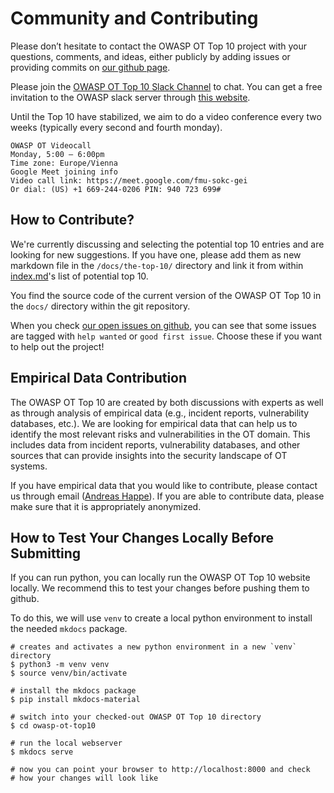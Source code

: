 # Community and Contributing

Please don’t hesitate to contact the OWASP OT Top 10 project with your questions, comments, and ideas, either publicly by adding issues or providing commits on [our github page](https://github.com/OWASP/www-project-operational-technology-top-10).

Please join the [OWASP OT Top 10 Slack Channel](https://owasp.slack.com/archives/C07HDTYRA6R) to chat. You can get a free invitation to the OWASP slack server through [this website](https://owasp.org/slack/invite).

Until the Top 10 have stabilized, we aim to do a video conference every two weeks (typically every second and fourth monday).

```plain
OWASP OT Videocall
Monday, 5:00 – 6:00pm
Time zone: Europe/Vienna
Google Meet joining info
Video call link: https://meet.google.com/fmu-sokc-gei
Or dial: ‪(US) +1 669-244-0206‬ PIN: ‪940 723 699‬#
```

## How to Contribute?

We're currently discussing and selecting the potential top 10 entries and are looking for new suggestions. If you have one, please add them as new markdown file in the `/docs/the-top-10/` directory and link it from within [index.md](../the-top-10/index.md)'s list of potential top 10.

You find the source code of the current version of the OWASP OT Top 10 in the `docs/` directory within the git repository.

When you check [our open issues on github](https://github.com/OWASP/www-project-operational-technology-top-10/issues), you can see that some issues are tagged with `help wanted` or `good first issue`. Choose these if you want to help out the project!

## Empirical Data Contribution

The OWASP OT Top 10 are created by both discussions with experts as well as through analysis of empirical data (e.g., incident reports, vulnerability databases, etc.). We are looking for empirical data that can help us to identify the most relevant risks and vulnerabilities in the OT domain. This includes data from incident reports, vulnerability databases, and other sources that can provide insights into the security landscape of OT systems.

If you have empirical data that you would like to contribute, please contact us through email ([Andreas Happe](mailto:andreas.happe@owasp.org)). If you are able to contribute data, please make sure that it is appropriately anonymized.

## How to Test Your Changes Locally Before Submitting

If you can run python, you can locally run the OWASP OT Top 10 website locally. We recommend this to test your changes before pushing them to github.

To do this, we will use `venv` to create a local python environment to install the needed `mkdocs` package.

```shell
# creates and activates a new python environment in a new `venv` directory
$ python3 -m venv venv
$ source venv/bin/activate

# install the mkdocs package
$ pip install mkdocs-material

# switch into your checked-out OWASP OT Top 10 directory
$ cd owasp-ot-top10

# run the local webserver
$ mkdocs serve

# now you can point your browser to http://localhost:8000 and check
# how your changes will look like
```
